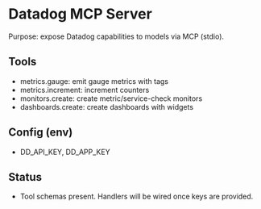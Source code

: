 # Datadog MCP Server

Purpose: expose Datadog capabilities to models via MCP (stdio).

## Tools
- metrics.gauge: emit gauge metrics with tags
- metrics.increment: increment counters
- monitors.create: create metric/service-check monitors
- dashboards.create: create dashboards with widgets

## Config (env)
- DD_API_KEY, DD_APP_KEY

## Status
- Tool schemas present. Handlers will be wired once keys are provided.
